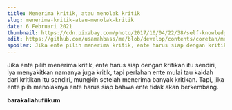 ```yaml
---
title: Menerima kritik, atau menolak kritik
slug: menerima-kritik-atau-menolak-kritik
date: 6 Februari 2021
thumbnail: https://cdn.pixabay.com/photo/2017/10/04/22/38/self-knowledge-2817857__340.jpg
edit: https://github.com/usamahbass/me/blob/develop/contents/coretan/menerima-kritik-atau-menolak-kritik.md
spoiler: Jika ente pilih menerima kritik, ente harus siap dengan kritikan itu sendiri, iya menyakitkan namanya juga kritik, tapi perlahan
---
```


Jika ente pilih menerima kritik, ente harus siap dengan kritikan itu sendiri, iya menyakitkan namanya juga kritik, tapi perlahan ente mulai tau kaidah dari kritikan itu sendiri, mungkin setelah menerima banyak kritikan.
Tapi, jika ente piih menolaknya ente harus siap bahwa ente tidak akan berkembang.

**barakallahufiikum**
